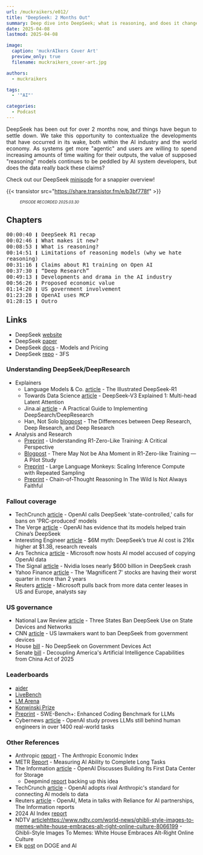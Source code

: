 ```yaml
---
url: /muckraikers/e012/
title: "DeepSeek: 2 Months Out"
summary: Deep dive into DeepSeek; what is reasoning, and does it change the "AI" landscape?
date: 2025-04-08
lastmod: 2025-04-08

image:
  caption: 'muckrAIkers Cover Art'
  preview_only: true
  filename: muckraikers_cover-art.jpg

authors:
  - muckraikers

tags:
  - '"AI"'

categories: 
  - Podcast
---
```


<div style="text-align: justify">
DeepSeek has been out for over 2 months now, and things have begun to settle down. We take this opportunity to contextualize the developments that have occurred in its wake, both within the AI industry and the world economy. As systems get more "agentic" and users are willing to spend increasing amounts of time waiting for their outputs, the value of supposed "reasoning" models continues to be peddled by AI system developers, but does the data really back these claims?

Check out our DeepSeek [minisode](https://kairos.fm/muckraikers/b012/) for a snappier overview!

{{< transistor src="https://share.transistor.fm/e/b3bf778f" >}}
<div style="font-size: x-small;font-style: italic;padding-left: 2.25rem;">EPISODE RECORDED 2025.03.30</a></div>
</div>


## Chapters

<div style="text-align: left; font-family:monospace;">
00:00:40 ❙ DeepSeek R1 recap<br>
00:02:46 ❙ What makes it new?<br>
00:08:53 ❙ What is reasoning?<br>
00:14:51 ❙ Limitations of reasoning models (why we hate reasoning)<br>
00:31:16 ❙ Claims about R1 training on Open AI<br>
00:37:30 ❙ “Deep Research”<br>
00:49:13 ❙ Developments and drama in the AI industry<br>
00:56:26 ❙ Proposed economic value<br>
01:14:20 ❙ US government involvement<br>
01:23:28 ❙ OpenAI uses MCP<br>
01:28:15 ❙ Outro
</div>

## Links
- DeepSeek [website](https://www.deepseek.com)
- DeepSeek [paper](https://github.com/deepseek-ai/DeepSeek-R1/blob/main/DeepSeek_R1.pdf)
- DeepSeek [docs](https://api-docs.deepseek.com/quick_start/pricing) - Models and Pricing
- DeepSeek [repo](https://github.com/deepseek-ai/3FS) - 3FS


### Understanding DeepSeek/DeepResearch
- Explainers
  - Language Models & Co. [article](https://newsletter.languagemodels.co/p/the-illustrated-deepseek-r1) - The Illustrated DeepSeek-R1
  - Towards Data Science [article](https://towardsdatascience.com/deepseek-v3-explained-1-multi-head-latent-attention-ed6bee2a67c4/) - DeepSeek-V3 Explained 1: Multi-head Latent Attention
  - Jina.ai [article](https://jina.ai/news/a-practical-guide-to-implementing-deepsearch-deepresearch/) - A Practical Guide to Implementing DeepSearch/DeepResearch
  - Han, Not Solo [blogpost](https://leehanchung.github.io/blogs/2025/02/26/deep-research/) - The Differences between Deep Research, Deep Research, and Deep Research
- Analysis and Research
  - [Preprint](https://arxiv.org/abs/2503.20783) - Understanding R1-Zero-Like Training: A Critical Perspective
  - [Blogpost](https://oatllm.notion.site/oat-zero) - There May Not be Aha Moment in R1-Zero-like Training — A Pilot Study
  - [Preprint](https://arxiv.org/abs/2407.21787) - Large Language Monkeys: Scaling Inference Compute with Repeated Sampling
  - [Preprint](https://arxiv.org/abs/2503.08679) - Chain-of-Thought Reasoning In The Wild Is Not Always Faithful
  <!-- - [Preprint](https://arxiv.org/abs/2501.19393) - s1: Simple test-time scaling
  - [Preprint](https://arxiv.org/abs/2502.03387) - LIMO: Less is More for Reasoning
  - [Blogpost](https://diffuse.one/p/d1-007) - Reasoning Reflections
  - [Preprint](https://arxiv.org/abs/2501.18576) - Token-Hungry, Yet Precise: DeepSeek R1 Highlights the Need for Multi-Step Reasoning Over Speed in MATH -->


### Fallout coverage
- TechCrunch [article](https://techcrunch.com/2025/03/13/openai-calls-deepseek-state-controlled-calls-for-bans-on-prc-produced-models/) - OpenAI calls DeepSeek 'state-controlled,' calls for bans on 'PRC-produced' models
- The Verge [article](https://www.theverge.com/news/601195/openai-evidence-deepseek-distillation-ai-data) - OpenAI has evidence that its models helped train China’s DeepSeek
- Interesting Engineer [article](https://interestingengineering.com/culture/deepseeks-ai-training-cost-billion?group=test_a) - $6M myth: DeepSeek’s true AI cost is 216x higher at $1.3B, research reveals
- Ars Technica [article](https://arstechnica.com/ai/2025/01/microsoft-embraces-openai-competitor-deepseek-on-its-ai-hosting-service/) - Microsoft now hosts AI model accused of copying OpenAI data
- The Signal [article](https://signalscv.com/2025/01/nvidia-loses-nearly-600-billion-in-deepseek-crash/) - Nvidia loses nearly $600 billion in DeepSeek crash 
- Yahoo Finance [article](https://finance.yahoo.com/news/the-magnificent-7-stocks-are-having-their-worst-quarter-in-more-than-2-years-190335944.html) - The 'Magnificent 7' stocks are having their worst quarter in more than 2 years
- Reuters [article](https://www.reuters.com/technology/microsoft-pulls-back-more-data-center-leases-us-europe-analysts-say-2025-03-26/) - Microsoft pulls back from more data center leases in US and Europe, analysts say


### US governance
- National Law Review [article](https://natlawreview.com/article/three-states-ban-deepseek-use-state-devices-and-networks) - Three States Ban DeepSeek Use on State Devices and Networks
- CNN [article](https://edition.cnn.com/2025/02/06/tech/deepseek-ai-us-ban-bill/index.html) - US lawmakers want to ban DeepSeek from government devices
- House [bill](https://www.congress.gov/bill/119th-congress/house-bill/1121) - No DeepSeek on Government Devices Act
- Senate [bill](https://www.congress.gov/bill/119th-congress/senate-bill/321) - Decoupling America's Artificial Intelligence Capabilities from China Act of 2025


### Leaderboards
- [aider](https://aider.chat/docs/leaderboards/)
- [LiveBench](https://livebench.ai/#/)
- [LM Arena](https://huggingface.co/spaces/lmarena-ai/chatbot-arena-leaderboard)
- [Konwinski Prize](https://www.kaggle.com/competitions/konwinski-prize/leaderboard)
- [Preprint](https://arxiv.org/abs/2410.06992) - SWE-Bench+: Enhanced Coding Benchmark for LLMs
- Cybernews [article](https://cybernews.com/ai-news/openai-measures-model-engineering-benchmarks-real-upwork-tasks/) - OpenAI study proves LLMs still behind human engineers in over 1400 real-world tasks


### Other References
- Anthropic [report](https://www.anthropic.com/news/the-anthropic-economic-index) - The Anthropic Economic Index
- METR [Report](https://arxiv.org/abs/2503.14499) - Measuring AI Ability to Complete Long Tasks
- The Information [article](https://www.theinformation.com/articles/openai-discusses-building-first-data-center-storage) - OpenAI Discusses Building Its First Data Center for Storage
  - Deepmind [report](https://arxiv.org/abs/2112.04426) backing up this idea
- TechCrunch [article](https://techcrunch.com/2025/03/26/openai-adopts-rival-anthropics-standard-for-connecting-ai-models-to-data/) - OpenAI adopts rival Anthropic's standard for connecting AI models to data
- Reuters [article](https://www.reuters.com/technology/artificial-intelligence/openai-meta-talks-with-reliance-ai-partnerships-information-reports-2025-03-22/) - OpenAI, Meta in talks with Reliance for AI partnerships, The Information reports
- 2024 AI Index [report](https://hai.stanford.edu/ai-index/2024-ai-index-report)
- NDTV [article]()https://www.ndtv.com/world-news/ghibli-style-images-to-memes-white-house-embraces-alt-right-online-culture-8066199 - Ghibli-Style Images To Memes: White House Embraces Alt-Right Online Culture
- Elk [post](https://elk.zone/carhenge.club/@skiles/114203147063483693) on DOGE and AI